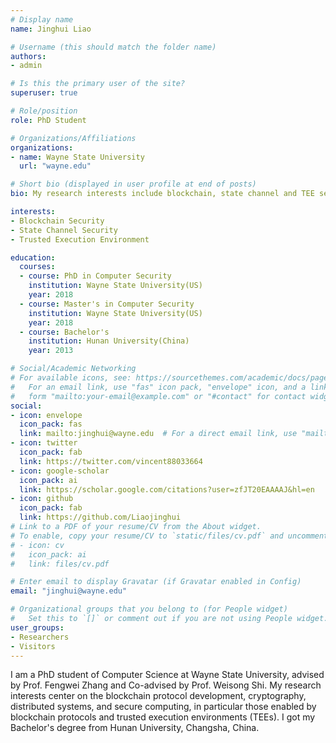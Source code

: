 ```yaml
---
# Display name
name: Jinghui Liao

# Username (this should match the folder name)
authors:
- admin

# Is this the primary user of the site?
superuser: true

# Role/position
role: PhD Student

# Organizations/Affiliations
organizations:
- name: Wayne State University
  url: "wayne.edu"

# Short bio (displayed in user profile at end of posts)
bio: My research interests include blockchain, state channel and TEE security.

interests:
- Blockchain Security
- State Channel Security
- Trusted Execution Environment

education:
  courses:
  - course: PhD in Computer Security
    institution: Wayne State University(US)
    year: 2018
  - course: Master's in Computer Security 
    institution: Wayne State University(US)
    year: 2018
  - course: Bachelor's
    institution: Hunan University(China)
    year: 2013

# Social/Academic Networking
# For available icons, see: https://sourcethemes.com/academic/docs/page-builder/#icons
#   For an email link, use "fas" icon pack, "envelope" icon, and a link in the
#   form "mailto:your-email@example.com" or "#contact" for contact widget.
social:
- icon: envelope
  icon_pack: fas
  link: mailto:jinghui@wayne.edu  # For a direct email link, use "mailto:test@example.org".
- icon: twitter
  icon_pack: fab
  link: https://twitter.com/vincent88033664
- icon: google-scholar
  icon_pack: ai
  link: https://scholar.google.com/citations?user=zfJT20EAAAAJ&hl=en
- icon: github
  icon_pack: fab
  link: https://github.com/Liaojinghui
# Link to a PDF of your resume/CV from the About widget.
# To enable, copy your resume/CV to `static/files/cv.pdf` and uncomment the lines below.
# - icon: cv
#   icon_pack: ai
#   link: files/cv.pdf

# Enter email to display Gravatar (if Gravatar enabled in Config)
email: "jinghui@wayne.edu"

# Organizational groups that you belong to (for People widget)
#   Set this to `[]` or comment out if you are not using People widget.
user_groups:
- Researchers
- Visitors
---
```


I am a PhD student of Computer Science at Wayne State University, advised by Prof. Fengwei Zhang and Co-advised by Prof. Weisong Shi. My research interests center on the blockchain protocol development, cryptography, distributed systems, and secure computing, in particular those enabled by blockchain protocols and trusted execution environments (TEEs). I got my Bachelor's degree from Hunan University, Changsha, China.
